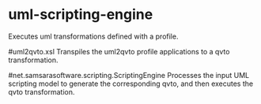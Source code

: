 # uml-scripting-engine
Executes uml transformations defined with a profile.

#uml2qvto.xsl
Transpiles the uml2qvto profile applications to a qvto transformation.

#net.samsarasoftware.scripting.ScriptingEngine
Processes the input UML scripting model to generate the corresponding qvto, and then executes the qvto transformation.


